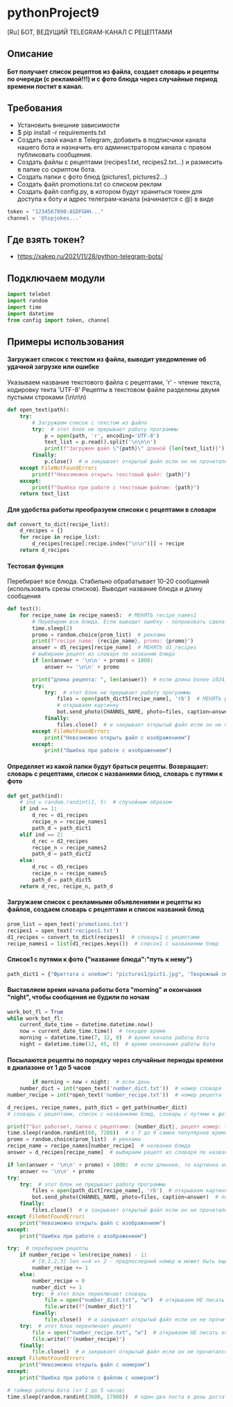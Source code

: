 # pythonProject9

[Ru] БОТ, ВЕДУЩИЙ TELEGRAM-КАНАЛ С РЕЦЕПТАМИ

## Описание

#### Бот получает список рецептов из файла, создает словарь и рецепты по очереди (с рекламой!!!) и с фото блюда через случайные период времени постит в канал.

## Требования

* Установить внешние зависимости
* $ pip install -r requirements.txt
* Создать свой канал в Telegram, добавить в подписчики канала нашего бота и назначить его администратором канала с
  правом публиковать сообщения.
* Создать файлы с рецептами (recipes1.txt, recipes2.txt...) и размесить в папке со скриптом бота.
* Создать папки с фото блюд (pictures1, pictures2...)
* Создать файл promotions.txt со списком реклам
* Создать файл config.py, в котором будут храниться токен для доступа к боту и адрес телеграм-канала (начинается с @) в
  виде

```python
token = "1234567890:ASDFGHH..."
channel = '@topjokes...'
```

## Где взять токен?

* https://xakep.ru/2021/11/28/python-telegram-bots/

## Подключаем модули

```python
import telebot
import random
import time
import datetime
from config import token, channel
```

## Примеры использования

#### Загружает список с текстом из файла, выводит уведомление об удачной загрузке или ошибке

Указываем название текстового файла с рецептами, 'r' - чтение текста, кодировку текта 'UTF-8'
Рецепты в текстовом файле разделены двумя пустыми строками (\n\n\n)

```python
def open_text(path):
    try:
        # Загружаем список с текстом из файла
        try:  # этот блок не прерывает работу программы
            p = open(path, 'r', encoding='UTF-8')
            text_list = p.read().split('\n\n\n')
            print(f"Загружен файл \"{path}\" длиной {len(text_list)}")
        finally:
            p.close()  # и закрывает открытый файл если он не прочитался
    except FileNotFoundError:
        print(f"Невозможно открыть текстовый файл: {path}")
    except:
        print(f"Ошибка при работе с текстовым файлом: {path}")
    return text_list
```

#### Для удобства работы преобразуем списоки с рецептами в словари

```python
def convert_to_dict(recipe_list):
    d_recipes = {}
    for recipe in recipe_list:
        d_recipes[recipe[:recipe.index("\n\n")]] = recipe
    return d_recipes
```

#### Тестовая функция

Перебирает все блюда. Стабильно обрабатывает 10-20 сообщений (использовать срезы списков). Выводит название блюда и
длину сообщения

```python
def test():
    for recipe_name in recipe_names5:  # МЕНЯТЬ recipe_names1
        # Перебирем все блюда. Если выводит ошибку - попрововать сделать срез списка
        time.sleep(2)
        promo = random.choice(prom_list)  # реклама
        print(f"recipe_name: {recipe_name}, promo: {promo}")
        answer = d5_recipes[recipe_name]  # МЕНЯТЬ d1_recipes
        # выбираем рецепт из словаря по названию блюда
        if len(answer + '\n\n' + promo) < 1000:
            answer += '\n\n' + promo

        print("длина рецепта: ", len(answer))  # если длина более 1024, то картинку не закрепить
        try:
            try:  # этот блок не прерывает работу программы
                files = open(path_dict5[recipe_name], 'rb')  # МЕНЯТЬ path_dict1
                # открываем картинку
                bot.send_photo(CHANNEL_NAME, photo=files, caption=answer)  # посылаем ее и рецепт
            finally:
                files.close()  # и закрывает открытый файл если он не прочитался
        except FileNotFoundError:
            print("Невозможно открыть файл с изображением")
        except:
            print("Ошибка при работе с изображением")
```

#### Определяет из какой папки будут браться рецепты. Возвращает: словарь с рецептами, список с названиями блюд, словарь с путями к фото

```python
def get_path(ind):
    # ind = random.randint(1, 5)  # случайным образом
    if ind == 1:
        d_rec = d1_recipes
        recipe_n = recipe_names1
        path_d = path_dict1
    elif ind == 2:
        d_rec = d2_recipes
        recipe_n = recipe_names2
        path_d = path_dict2
    else:
        d_rec = d5_recipes
        recipe_n = recipe_names5
        path_d = path_dict5
    return d_rec, recipe_n, path_d
```

#### Загружаем список с рекламными объявлениями и рецепты из файлов, создаем словарь с рецептами и список названий блюд

```python
prom_list = open_text('promotions.txt')
recipes1 = open_text('recipes1.txt')
d1_recipes = convert_to_dict(recipes1)  # словарь1 с рецептами
recipe_names1 = list(d1_recipes.keys())  # список1 с названиями блюд
```

#### Cписок1 с путями к фото {"название блюда":"путь к нему"}

```python
path_dict1 = {"Фриттaтa c xлeбoм": "pictures1/pict1.jpg", 'Твoрoжный cмузи c бaнaнoм и кaкao': "pictures1/pict2.jpg"}
```

#### Выставляем время начала работы бота "morning" и окончания "night", чтобы сообщения не будили по ночам

```python
work_bot_fl = True
while work_bot_fl:
    current_date_time = datetime.datetime.now()
    now = current_date_time.time()  # текущее время
    morning = datetime.time(7, 32, 0)  # время начала работы бота
    night = datetime.time(12, 45, 0)  # время окончания работы бота
```

#### Посылаются рецепты по порядку через случайные периоды времени в диапазоне от 1  до 5 часов

```python
        if morning < now < night:  # если день
    number_dict = int(*open_text('number_dict.txt'))  # номер словаря
number_recipe = int(*open_text('number_recipe.txt'))  # номер рецепта

d_recipes, recipe_names, path_dict = get_path(number_dict)
# словарь с рецептами, список с названиями блюд, словарь с путями к фото

print(f"Бот работает, папка с рецептами: {number_dict}, рецепт номер: {number_recipe}")  # проверка бота
time.sleep(random.randint(60, 7200))  # c 7 до 9 самое популярное время для постов
promo = random.choice(prom_list)  # реклама
recipe_name = recipe_names[number_recipe]  # название блюда
answer = d_recipes[recipe_name]  # выбираем рецепт из словаря по названию блюда

if len(answer + '\n\n' + promo) < 1000:  # если длиннее, то картинка не прикрепится, ограничение телеграмм
    answer += '\n\n' + promo
try:
    try:  # этот блок не прерывает работу программы
        files = open(path_dict[recipe_name], 'rb')  # открываем картинку
        bot.send_photo(CHANNEL_NAME, photo=files, caption=answer)  # посылаем ее и рецепт
    finally:
        files.close()  # и закрывает открытый файл если он не прочитался
except FileNotFoundError:
    print("Невозможно открыть файл с изображением")
except:
    print("Ошибка при работе с изображением")

try:  # перебираем рецепты
    if number_recipe < len(recipe_names) - 1:
        # [0,1,2,3] len ==4 => 2 - предпоследний номер и может быть еще увеличен
        number_recipe += 1
    else:
        number_recipe = 0
        number_dict += 1
        try:  # этот блок переключает словарь
            file = open("number_dict.txt", "w")  # открываем НЕ писать кодировку?
            file.write(f"{number_dict}")
        finally:
            file.close()  # и закрывает открытый файл если он не прочитался
    try:  # этот блок переключает рецепт
        file = open("number_recipe.txt", "w")  # открываем НЕ писать кодировку?
        file.write(f"{number_recipe}")
    finally:
        file.close()  # и закрывает открытый файл если он не прочитался
except FileNotFoundError:
    print("Невозможно открыть файл с номером")
except:
    print("Ошибка при работе с файлом с номером")

# таймер работы бота (от 1 до 5 часов)
time.sleep(random.randint(3600, 17000))  # один-два поста в день достаточно для дзен
```
